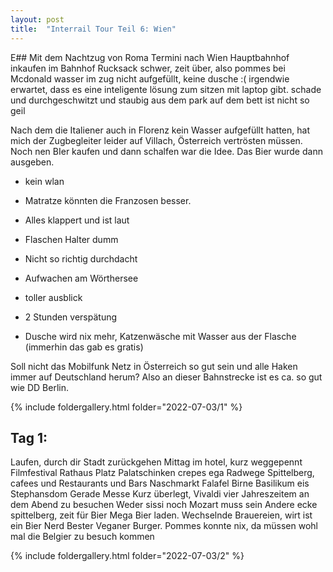 ```yaml
---
layout: post
title:  "Interrail Tour Teil 6: Wien"
---
```


E## Mit dem Nachtzug von Roma Termini nach Wien Hauptbahnhof
inkaufen im Bahnhof
Rucksack schwer, zeit über, also pommes bei Mcdonald 
wasser im zug nicht aufgefüllt, keine dusche :(
irgendwie erwartet, dass es eine inteligente lösung zum sitzen mit laptop gibt. schade
und durchgeschwitzt und staubig aus dem park auf dem bett ist nicht so geil

Nach dem die Italiener auch in Florenz kein Wasser aufgefüllt hatten, hat mich der Zugbegleiter leider auf Villach, Österreich vertrösten müssen.
Noch nen BIer kaufen und dann schalfen war die Idee. Das Bier wurde dann ausgeben.

* kein wlan
* Matratze könnten die Franzosen besser.
* Alles klappert und ist laut
* Flaschen Halter dumm
* Nicht so richtig durchdacht 



* Aufwachen am Wörthersee 
* toller ausblick
* 2 Stunden verspätung
* Dusche wird nix mehr, Katzenwäsche mit Wasser aus der Flasche (immerhin das gab es gratis)


Soll nicht das Mobilfunk Netz in Österreich so gut sein und alle Haken immer auf Deutschland herum? Also an dieser Bahnstrecke ist es ca. so gut wie DD Berlin.


{% include foldergallery.html folder="2022-07-03/1" %}

## Tag 1: 
Laufen, durch dir Stadt zurückgehen
Mittag im hotel, kurz weggepennt
Filmfestival Rathaus Platz
Palatschinken crepes ega Radwege
Spittelberg, cafees und Restaurants und Bars 
Naschmarkt 
Falafel
Birne Basilikum eis
Stephansdom
Gerade Messe 
Kurz überlegt, Vivaldi vier Jahreszeitem an dem Abend zu besuchen 
Weder sissi noch Mozart muss sein
Andere ecke spittelberg, zeit für Bier
Mega Bier laden. Wechselnde Brauereien, wirt ist ein Bier Nerd 
Bester Veganer Burger. Pommes konnte nix, da müssen wohl mal die Belgier zu besuch kommen

{% include foldergallery.html folder="2022-07-03/2" %}
